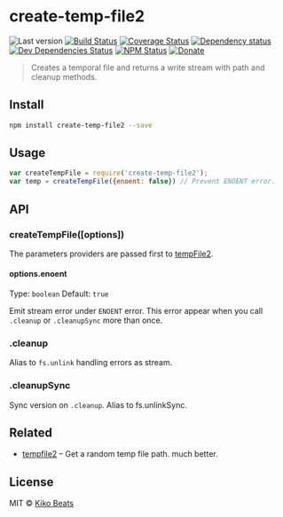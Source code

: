 # create-temp-file2

![Last version](https://img.shields.io/github/tag/Kikobeats/create-temp-file2.svg?style=flat-square)
[![Build Status](http://img.shields.io/travis/Kikobeats/create-temp-file2/master.svg?style=flat-square)](https://travis-ci.org/Kikobeats/create-temp-file2)
[![Coverage Status](https://img.shields.io/coveralls/Kikobeats/create-temp-file2.svg?style=flat-square)](https://coveralls.io/github/Kikobeats/create-temp-file2)
[![Dependency status](http://img.shields.io/david/Kikobeats/create-temp-file2.svg?style=flat-square)](https://david-dm.org/Kikobeats/create-temp-file2)
[![Dev Dependencies Status](http://img.shields.io/david/dev/Kikobeats/create-temp-file2.svg?style=flat-square)](https://david-dm.org/Kikobeats/create-temp-file2#info=devDependencies)
[![NPM Status](http://img.shields.io/npm/dm/create-temp-file2.svg?style=flat-square)](https://www.npmjs.org/package/create-temp-file2)
[![Donate](https://img.shields.io/badge/donate-paypal-blue.svg?style=flat-square)](https://paypal.me/kikobeats)

> Creates a temporal file and returns a write stream with path and cleanup methods.

## Install

```bash
npm install create-temp-file2 --save
```

## Usage

```js
var createTempFile = require('create-temp-file2');
var temp = createTempFile({enoent: false}) // Prevent ENOENT error.
```

## API

### createTempFile([options])

The parameters providers are passed first to [tempFile2](https://github.com/Kikobeats/tempfile2).

#### options.enoent

Type: `boolean`
Default: `true`

Emit stream error under `ENOENT` error. This error appear when you call `.cleanup` or `.cleanupSync` more than once.

### .cleanup

Alias to `fs.unlink` handling errors as stream.

### .cleanupSync

Sync version on `.cleanup`. Alias to fs.unlinkSync.

## Related

- [tempfile2](https://github.com/Kikobeats/tempfile2) – Get a random temp file path. much better.

## License

MIT © [Kiko Beats](http://www.kikobeats.com)
